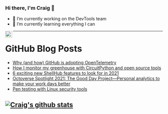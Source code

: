 ### Hi there, I'm Craig 👋

<!--
**CraigTeelFugro/CraigTeelFugro** is a ✨ _special_ ✨ repository because its `README.md` (this file) appears on your GitHub profile.

Here are some ideas to get you started:
-->

- 🔭 I’m currently working on the DevTools team
- 🌱 I’m currently learning everything I can

[<img align="left" alt="Craig Teel | LinkedIn" width="22px" src="https://cdn.jsdelivr.net/npm/simple-icons@v3/icons/linkedin.svg" />][linkedin]

---

# GitHub Blog Posts

<!-- BLOG-POST-LIST:START -->
- [Why (and how) GitHub is adopting OpenTelemetry](https://github.blog/2021-05-26-why-and-how-github-is-adopting-opentelemetry/)
- [How I monitor my greenhouse with CircuitPython and open source tools](https://opensource.com/article/21/5/monitor-greenhouse-open-source)
- [6 exciting new ShellHub features to look for in 2021](https://opensource.com/article/21/5/shellhub-new-features)
- [Octoverse Spotlight 2021: The Good Day Project—Personal analytics to make your work days better](https://github.blog/2021-05-25-octoverse-spotlight-good-day-project/)
- [Pen testing with Linux security tools](https://opensource.com/article/21/5/linux-security-tools)
<!-- BLOG-POST-LIST:END -->

## [![Craig's github stats](https://github-readme-stats.vercel.app/api?username=craigteelfugro)](https://github.com/anuraghazra/github-readme-stats)


[linkedin]: https://linkedin.com/in/craig-teel-b8786771
